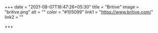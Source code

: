 +++
date = "2021-08-07T16:47:26+05:30"
title = "Britive"
image = "britive.png"
alt = ""
color = "#105099"
link1 = "https://www.britive.com/"
link2 = ""

+++
